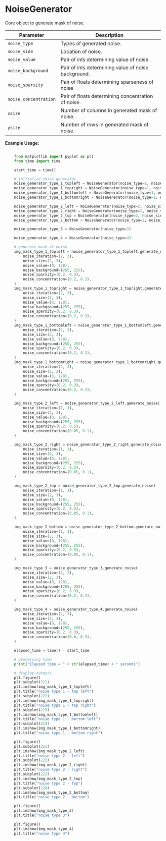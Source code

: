 # NoiseGenerator

Core object to generate mask of noise.

| Parameter             | Description                                                      |
|-----------------------|------------------------------------------------------------------|
| `noise_type`          | Types of generated noise.                                        |
| `noise_side`          | Location of noise.                                               |
| `noise_value`         | Pair of ints determining value of noise.                         |
| `noise_background`    | Pair of ints determining value of noise background.              |
| `noise_sparsity`      | Pair of floats determining sparseness of noise                   |
| `noise_concentration` | Pair of floats determining concentration of noise.               |
| `xsize`               | Number of columns in generated mask of noise.                    |
| `ysize`               | Number of rows in generated mask of noise.                       |

**Example Usage:**
```python

    from matplotlib import pyplot as plt
    from time import time

    start_time = time()

    # initialize noise generator
    noise_generator_type_1_topleft = NoiseGenerator(noise_type=1, noise_side="top_left")
    noise_generator_type_1_topright = NoiseGenerator(noise_type=1, noise_side="top_right")
    noise_generator_type_1_bottomleft = NoiseGenerator(noise_type=1, noise_side="bottom_left")
    noise_generator_type_1_bottomright = NoiseGenerator(noise_type=1, noise_side="bottom_right")

    noise_generator_type_2_left = NoiseGenerator(noise_type=2, noise_side="left")
    noise_generator_type_2_right = NoiseGenerator(noise_type=2, noise_side="right")
    noise_generator_type_2_top = NoiseGenerator(noise_type=2, noise_side="top")
    noise_generator_type_2_bottom = NoiseGenerator(noise_type=2, noise_side="bottom")

    noise_generator_type_3 = NoiseGenerator(noise_type=3)

    noise_generator_type_4 = NoiseGenerator(noise_type=4)

    # generate mask of noise
    img_mask_type_1_topleft = noise_generator_type_1_topleft.generate_noise(
        noise_iteration=(2, 3),
        noise_size=(2, 3),
        noise_value=(0, 128),
        noise_background=(255, 255),
        noise_sparsity=(0.2, 0.3),
        noise_concentration=(0.2, 0.3),
    )
    img_mask_type_1_topright = noise_generator_type_1_topright.generate_noise(
        noise_iteration=(2, 3),
        noise_size=(2, 3),
        noise_value=(0, 128),
        noise_background=(255, 255),
        noise_sparsity=(0.2, 0.3),
        noise_concentration=(0.2, 0.3),
    )
    img_mask_type_1_bottomleft = noise_generator_type_1_bottomleft.generate_noise(
        noise_iteration=(2, 3),
        noise_size=(2, 3),
        noise_value=(0, 128),
        noise_background=(255, 255),
        noise_sparsity=(0.2, 0.3),
        noise_concentration=(0.2, 0.3),
    )
    img_mask_type_1_bottomright = noise_generator_type_1_bottomright.generate_noise(
        noise_iteration=(2, 3),
        noise_size=(2, 3),
        noise_value=(0, 128),
        noise_background=(255, 255),
        noise_sparsity=(0.2, 0.3),
        noise_concentration=(0.2, 0.3),
    )

    img_mask_type_2_left = noise_generator_type_2_left.generate_noise(
        noise_iteration=(1, 1),
        noise_size=(2, 3),
        noise_value=(0, 128),
        noise_background=(255, 255),
        noise_sparsity=(0.2, 0.5),
        noise_concentration=(0.05, 0.1),
    )

    img_mask_type_2_right = noise_generator_type_2_right.generate_noise(
        noise_iteration=(1, 1),
        noise_size=(2, 3),
        noise_value=(0, 128),
        noise_background=(255, 255),
        noise_sparsity=(0.2, 0.5),
        noise_concentration=(0.05, 0.1),
    )

    img_mask_type_2_top = noise_generator_type_2_top.generate_noise(
        noise_iteration=(1, 1),
        noise_size=(2, 3),
        noise_value=(0, 128),
        noise_background=(255, 255),
        noise_sparsity=(0.2, 0.5),
        noise_concentration=(0.05, 0.1),
    )

    img_mask_type_2_bottom = noise_generator_type_2_bottom.generate_noise(
        noise_iteration=(1, 1),
        noise_size=(2, 3),
        noise_value=(0, 128),
        noise_background=(255, 255),
        noise_sparsity=(0.2, 0.5),
        noise_concentration=(0.05, 0.1),
    )

    img_mask_type_3 = noise_generator_type_3.generate_noise(
        noise_iteration=(2, 3),
        noise_size=(2, 3),
        noise_value=(0, 128),
        noise_background=(255, 255),
        noise_sparsity=(0.2, 0.3),
        noise_concentration=(0.2, 0.3),
    )

    img_mask_type_4 = noise_generator_type_4.generate_noise(
        noise_iteration=(2, 3),
        noise_size=(2, 3),
        noise_value=(0, 128),
        noise_background=(255, 255),
        noise_sparsity=(0.2, 0.3),
        noise_concentration=(0.6, 0.9),
    )

    elapsed_time = time() - start_time

    # processing time
    print("Elapsed time = " + str(elapsed_time) + " seconds")

    # display outputs
    plt.figure()
    plt.subplot(221)
    plt.imshow(img_mask_type_1_topleft)
    plt.title("noise type 1 - top left")
    plt.subplot(222)
    plt.imshow(img_mask_type_1_topright)
    plt.title("noise type 1 - top right")
    plt.subplot(223)
    plt.imshow(img_mask_type_1_bottomleft)
    plt.title("noise type 1 - bottom left")
    plt.subplot(224)
    plt.imshow(img_mask_type_1_bottomright)
    plt.title("noise type 1 - bottom right")

    plt.figure()
    plt.subplot(221)
    plt.imshow(img_mask_type_2_left)
    plt.title("noise type 2 - left")
    plt.subplot(222)
    plt.imshow(img_mask_type_2_right)
    plt.title("noise type 2 - right")
    plt.subplot(223)
    plt.imshow(img_mask_type_2_top)
    plt.title("noise type 2 - top")
    plt.subplot(224)
    plt.imshow(img_mask_type_2_bottom)
    plt.title("noise type 2 - bottom")

    plt.figure()
    plt.imshow(img_mask_type_3)
    plt.title("noise type 3")

    plt.figure()
    plt.imshow(img_mask_type_4)
    plt.title("noise type 4")

```
